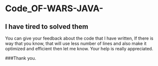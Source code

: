 # Code_OF-WARS-JAVA-
## I have tired to solved them
You can give your feedback about the code that I have written,
If there is way that you know, that will use less number of lines and 
also make it optimized and efficient then let me know.
Your help is really appreciated.

###Thank you.
